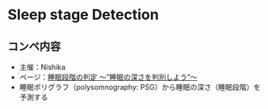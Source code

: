 # Sleep stage Detection

## コンペ内容

- 主催：Nishika
- ページ：[睡眠段階の判定 〜”睡眠の深さを判別しよう”〜](https://www.nishika.com/competitions/sleep/summary)
- 睡眠ポリグラフ（polysomnography: PSG）から睡眠の深さ（睡眠段階）を予測する
